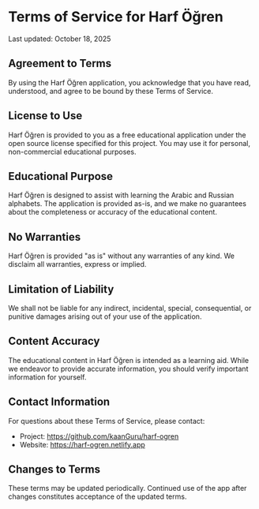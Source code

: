 # Terms of Service for Harf Öğren

Last updated: October 18, 2025

## Agreement to Terms

By using the Harf Öğren application, you acknowledge that you have read, understood, and agree to be bound by these Terms of Service.

## License to Use

Harf Öğren is provided to you as a free educational application under the open source license specified for this project. You may use it for personal, non-commercial educational purposes.

## Educational Purpose

Harf Öğren is designed to assist with learning the Arabic and Russian alphabets. The application is provided as-is, and we make no guarantees about the completeness or accuracy of the educational content.

## No Warranties

Harf Öğren is provided "as is" without any warranties of any kind. We disclaim all warranties, express or implied.

## Limitation of Liability

We shall not be liable for any indirect, incidental, special, consequential, or punitive damages arising out of your use of the application.

## Content Accuracy

The educational content in Harf Öğren is intended as a learning aid. While we endeavor to provide accurate information, you should verify important information for yourself.

## Contact Information

For questions about these Terms of Service, please contact:
- Project: https://github.com/kaanGuru/harf-ogren
- Website: https://harf-ogren.netlify.app

## Changes to Terms

These terms may be updated periodically. Continued use of the app after changes constitutes acceptance of the updated terms.